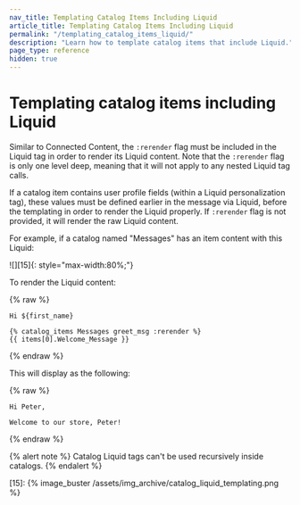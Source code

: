 ```yaml
---
nav_title: Templating Catalog Items Including Liquid
article_title: Templating Catalog Items Including Liquid
permalink: "/templating_catalog_items_liquid/"
description: "Learn how to template catalog items that include Liquid."
page_type: reference
hidden: true
---
```


# Templating catalog items including Liquid

 Similar to Connected Content, the `:rerender` flag must be included in the Liquid tag in order to render its Liquid content. Note that the `:rerender` flag is only one level deep, meaning that it will not apply to any nested Liquid tag calls.

If a catalog item contains user profile fields (within a Liquid personalization tag), these values must be defined earlier in the message via Liquid, before the templating in order to render the Liquid properly. If `:rerender` flag is not provided, it will render the raw Liquid content.

For example, if a catalog named "Messages" has an item content with this Liquid:

![][15]{: style="max-width:80%;"}<br>

To render the Liquid content:

{% raw %}
```liquid
Hi ${first_name}

{% catalog_items Messages greet_msg :rerender %}
{{ items[0].Welcome_Message }}
```
{% endraw %}

This  will display as the following:

{% raw %}
```
Hi Peter,

Welcome to our store, Peter!
```
{% endraw %}

{% alert note %}
Catalog Liquid tags can't be used recursively inside catalogs.
{% endalert %}

[15]: {% image_buster /assets/img_archive/catalog_liquid_templating.png %}